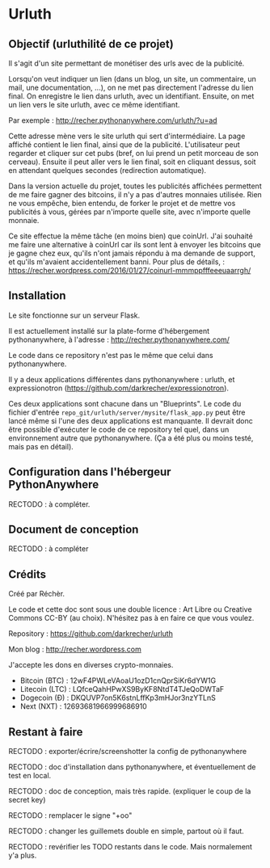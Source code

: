 # Urluth


## Objectif (urluthilité de ce projet)

Il s'agit d'un site permettant de monétiser des urls avec de la publicité.

Lorsqu'on veut indiquer un lien (dans un blog, un site, un commentaire, un mail, une documentation, ...), on ne met pas directement l'adresse du lien final. On enregistre le lien dans urluth, avec un identifiant. Ensuite, on met un lien vers le site urluth, avec ce même identifiant.

Par exemple :
http://recher.pythonanywhere.com/urluth/?u=ad

Cette adresse mène vers le site urluth qui sert d'intermédiaire. La page affiché contient le lien final, ainsi que de la publicité. L'utilisateur peut regarder et cliquer sur cet pubs (bref, on lui prend un petit morceau de son cerveau). Ensuite il peut aller vers le lien final, soit en cliquant dessus, soit en attendant quelques secondes (redirection automatique).

Dans la version actuelle du projet, toutes les publicités affichées permettent de me faire gagner des bitcoins, il n'y a pas d'autres monnaies utilisée. Rien ne vous empêche, bien entendu, de forker le projet et de mettre vos publicités à vous, gérées par n'importe quelle site, avec n'importe quelle monnaie.

Ce site effectue la même tâche (en moins bien) que coinUrl. J'ai souhaité me faire une alternative à coinUrl car ils sont lent à envoyer les bitcoins que je gagne chez eux, qu'ils n'ont jamais répondu à ma demande de support, et qu'ils m'avaient accidentellement banni. Pour plus de détails, : https://recher.wordpress.com/2016/01/27/coinurl-mmmppfffeeeuaarrgh/


## Installation

Le site fonctionne sur un serveur Flask.

Il est actuellement installé sur la plate-forme d'hébergement pythonanywhere, à l'adresse : http://recher.pythonanywhere.com/

Le code dans ce repository n'est pas le même que celui dans pythonanywhere.

Il y a deux applications différentes dans pythonanywhere : urluth, et expressionotron (https://github.com/darkrecher/expressionotron).

Ces deux applications sont chacune dans un "Blueprints". Le code du fichier d'entrée `repo_git/urluth/server/mysite/flask_app.py` peut être lancé même si l'une des deux applications est manquante. Il devrait donc être possible d'exécuter le code de ce repository tel quel, dans un environnement autre que pythonanywhere. (Ça a été plus ou moins testé, mais pas en détail).


## Configuration dans l'hébergeur PythonAnywhere

RECTODO : à compléter.


## Document de conception

RECTODO : à compléter


## Crédits

Créé par Réchèr.

Le code et cette doc sont sous une double licence : Art Libre ou Creative Commons CC-BY (au choix). N'hésitez pas à en faire ce que vous voulez.

Repository : https://github.com/darkrecher/urluth

Mon blog : http://recher.wordpress.com

J'accepte les dons en diverses crypto-monnaies.

 - Bitcoin (BTC) : 12wF4PWLeVAoaU1ozD1cnQprSiKr6dYW1G
 - Litecoin (LTC) : LQfceQahHPwXS9ByKF8NtdT4TJeQoDWTaF
 - Dogecoin (Ð) : DKQUVP7on5K6stnLffKp3mHJor3nzYTLnS
 - Next (NXT) : 12693681966999686910


## Restant à faire

RECTODO : exporter/écrire/screenshotter la config de pythonanywhere

RECTODO : doc d'installation dans pythonanywhere, et éventuellement de test en local.

RECTODO : doc de conception, mais très rapide. (expliquer le coup de la secret key)

RECTODO : remplacer le signe "+oo"

RECTODO : changer les guillemets double en simple, partout où il faut.

RECTODO : revérifier les TODO restants dans le code. Mais normalement y'a plus.
